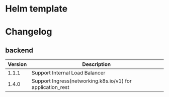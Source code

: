 # Helm template

# Changelog
## backend
Version | Description
---     | ----
1.1.1   | Support Internal Load Balancer
1.4.0   | Support Ingress(networking.k8s.io/v1) for application_rest
